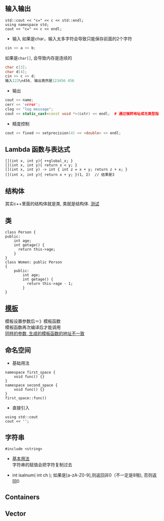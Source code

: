## 输入输出

    std::cout << "c=" << c << std::endl;
    using namespace std;
    cout << "c=" << c << endl;

* 输入
如果是char，输入太多字符会导致只能保存前面的2个字符
```cpp
cin >> a >> b;
```
如果是`char[]`, 会导致内存是连续的
```cpp
char c[3];
char d[4];
cin >> c >> d;
输入123\n456, 输出竟然是123456 456
```

* 输出
```cpp
cout << name;
cerr << 'error';
clog << "log message";
cout << static_cast<const void *>(&str) << endl;  # 通过强转地址成无类型指针来避免cout自动转化
```

* 精度控制
```cpp
cout << fixed << setprecision(4) << <double> << endl;
```

## Lambda 函数与表达式

    [](int x, int y){ ++global_x; }
    [](int x, int y){ return x < y; }
    [](int x, int y) -> int { int z = x + y; return z + x; }
    [](int x, int y){ return x + y; }(1, 2)  // 结果是3


## 结构体
其实c++里面的结构体就是类, 类就是结构体. [测试](./结构体-类.cpp)

## 类

```
class Person {
public:
    int age;
    int getage() {
      return this->age;
    }
}
class Women: public Person
{
    public:
        int age;
        int getage() {
          return this->age - 1;
        }
}
```

## [模板](https://www.runoob.com/cplusplus/cpp-templates.html)
模板设置参数后＝》模板函数  
模板函数再次编译后才能调用  
[同样的参数, 生成的模板函数的地址不一致](./模板-测试地址.cpp)

## 命名空间

* 基础用法

```
namespace first_space {
    void func() {}
}
namespace second_space {
    void func() {}
}
first_space::func()
```

* 直接引入

```
using std::cout
cout << '';
```

## 字符串
```
#include <string>
```

* [基本用法](./字符串.cpp)  
字符串的赋值会把字符复制过去

* int isalnum( int ch );
如果是[a-zA-Z0-9],则返回非0（不一定是8哦), 否则返回0

## Containers

## Vector
